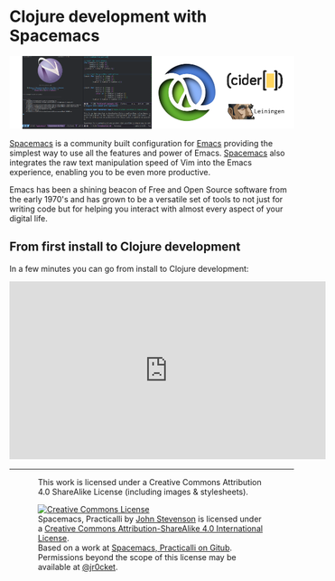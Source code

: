 # Clojure development with Spacemacs

![Clojure-cider-spacemacs-logo](images/spacemacs-practicalli-banner.png)

[Spacemacs](http://spacemacs.org/) is a community built configuration for [Emacs](https://www.gnu.org/software/emacs/) providing the simplest way to use all the features and power of Emacs.  [Spacemacs](https://spacemacs.org) also integrates the raw text manipulation speed of Vim into the Emacs experience, enabling you to be even more productive.

Emacs has been a shining beacon of Free and Open Source software from the early 1970's and has grown to be a versatile set of tools to not just for writing code but for helping you interact with almost every aspect of your digital life.

## From first install to Clojure development

In a few minutes you can go from install to Clojure development:

<p align="center">
<iframe width="560" height="315" src="https://www.youtube.com/embed/Uuwg-069NYE?ecver=1" frameborder="0" allowfullscreen></iframe>
</p>


<hr />

<div style="width:80%; margin:auto;">
This work is licensed under a Creative Commons Attribution 4.0 ShareAlike License (including images & stylesheets).

<a rel="license" href="http://creativecommons.org/licenses/by-sa/4.0/"><img alt="Creative Commons License" style="border-width:0" src="https://i.creativecommons.org/l/by-sa/4.0/88x31.png" /></a><br /><span xmlns:dct="http://purl.org/dc/terms/" property="dct:title">Spacemacs, Practicalli</span> by <a xmlns:cc="http://creativecommons.org/ns#" href="spacemacs.practical.li" property="cc:attributionName" rel="cc:attributionURL">John Stevenson</a> is licensed under a <a rel="license" href="http://creativecommons.org/licenses/by-sa/4.0/">Creative Commons Attribution-ShareAlike 4.0 International License</a>.<br />Based on a work at <a xmlns:dct="http://purl.org/dc/terms/" href="https://github.com/practicalli/spacemacs" rel="dct:source">Spacemacs, Practicalli on Gitub</a>.<br />Permissions beyond the scope of this license may be available at <a xmlns:cc="http://creativecommons.org/ns#" href="https://twitter.com/jr0cket" rel="cc:morePermissions">@jr0cket</a>.
</div>
